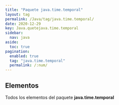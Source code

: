 ```yaml
---
title: "Paquete java.time.temporal"
layout: tag
permalink: /Java/tag/java.time.temporal/
date: 2020-12-29
key: Java.quetejava.time.temporal
sidebar: 
  nav: java
aside: 
  toc: true
pagination: 
  enabled: true
  tag: "java.time.temporal"
  permalink: /:num/
---
```


<h2>Elementos</h2>
Todos los elementos del paquete <strong>java.time.temporal</strong>
